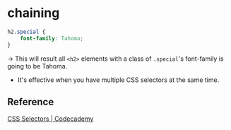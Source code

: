 # chaining

```css
h2.special {
    font-family: Tahoma;
}
```
-> This will result all `<h2>` elements with a class of `.special`'s font-family is going to be Tahoma.

- It's effective when you have multiple CSS selectors at the same time. 

## Reference
[CSS Selectors | Codecademy](https://www.codecademy.com/paths/front-end-engineer-career-path)